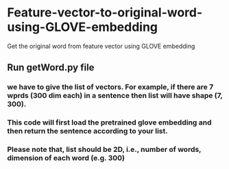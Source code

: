 # Feature-vector-to-original-word-using-GLOVE-embedding
Get the original word from feature vector using GLOVE embedding

## Run getWord.py file
### we have to give the list of vectors. For example, if there are 7 wprds (300 dim each) in a sentence then list will have shape (7, 300).
### This code will first load the pretrained glove embedding and then return the sentence according to your list.

### Please note that, list should be 2D, i.e., number of words, dimension of each word (e.g. 300)
